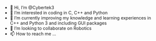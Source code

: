 - 👋 Hi, I’m @Cybertek3
- 👀 I’m interested in coding in C, C++ and Python
- 🌱 I’m currently improving my knowledge and learning experiences in C++ and Python 3 and including GUI packages 
- 💞️ I’m looking to collaborate on Robotics
- 📫 How to reach me ...

<!---
Cybertek3/Cybertek3 is a ✨ special ✨ repository because its `README.md` (this file) appears on your GitHub profile.
You can click the Preview link to take a look at your changes.
--->
